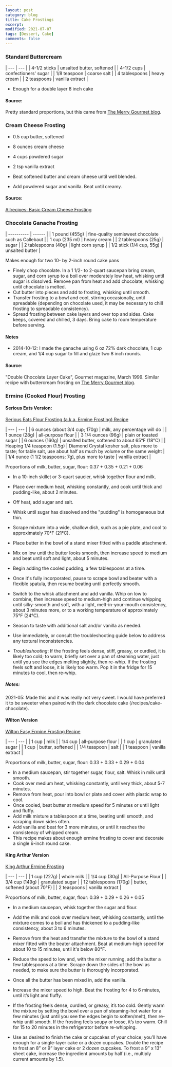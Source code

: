 ```yaml
---
layout: post
category: blog
title: Cake Frostings
excerpt:
modified: 2021-07-07
tags: [Dessert, Cake]
comments: false
---
```


### Standard Buttercream

| --- | --- |
| 4-1/2 sticks | unsalted butter, softened |
| 4-1/2 cups | confectioners' sugar |
| 1/8 teaspoon | coarse salt |
| 4 tablespoons | heavy cream |
| 2 teaspoons | vanilla extract |

- Enough for a double layer 8 inch cake


#### Source:
Pretty standard proportions, but this came from [The Merry Gourmet blog](https://www.merrygourmet.com/2012/03/making-changes-a-recipe-chocolate-cake-with-vanilla-buttercream-frosting).



### Cream Cheese Frosting

- 0.5 cup butter, softened
- 8 ounces cream cheese
- 4 cups powdered sugar
- 2 tsp vanilla extract

- Beat softened butter and cream cheese until well blended.
- Add powdered sugar and vanilla. Beat until creamy.

#### Source:
[Allrecipes: Basic Cream Cheese Frosting](https://www.allrecipes.com/recipe/8379/basic-cream-cheese-frosting/)


### Chocolate Ganache Frosting

| ---------- | ------ |
| 1 pound (455g) | fine-quality semisweet chocolate such as Callebaut |
| 1 cup (235 ml) | heavy cream |
| 2 tablespoons (25g) | sugar |
| 2 tablespoons (40g) | light corn syrup |
| 1/2 stick (1/4 cup, 55g) | unsalted butter |

Makes enough for two 10- by 2-inch round cake pans


- Finely chop chocolate. In a 1 1/2- to 2-quart saucepan bring cream, sugar, and corn syrup to a boil over moderately low heat, whisking until sugar is dissolved. Remove pan from heat and add chocolate, whisking until chocolate is melted.
- Cut butter into pieces and add to frosting, whisking until smooth.
- Transfer frosting to a bowl and cool, stirring occasionally, until spreadable (depending on chocolate used, it may be necessary to chill frosting to spreadable consistency).
- Spread frosting between cake layers and over top and sides. Cake keeps, covered and chilled, 3 days. Bring cake to room temperature before serving.

#### Notes
- 2014-10-12: I made the ganache using 6 oz 72% dark chocolate, 1 cup cream, and 1/4 cup sugar to fill and glaze two 8 inch rounds.


#### Source:
"Double Chocolate Layer Cake", Gourmet magazine, March 1999. Similar recipe with buttercream frosting on [The Merry Gourmet blog](https://www.merrygourmet.com/2012/03/making-changes-a-recipe-chocolate-cake-with-vanilla-buttercream-frosting).


### Ermine (Cooked Flour) Frosting

#### Serious Eats Version:
[Serious Eats Flour Frosting (a.k.a. Ermine Frosting) Recipe](https://www.seriouseats.com/flour-frosting-recipe)

| --- | --- |
| 6 ounces (about 3/4 cup; 170g) | milk, any percentage will do |
| 1 ounce (28g) | all-purpose flour |
| 3 1/4 ounces (96g) | plain or toasted sugar |
| 6 ounces (160g) | unsalted butter, softened to about 65°F (18°C) |
| Heaping 1/4 teaspoon (1.5g) | Diamond Crystal kosher salt, plus more to taste; for table salt, use about half as much by volume or the same weight |
| 1/4 ounce (1 1/2 teaspoons; 7g), plus more to taste | vanilla extract |

Proportions of milk, butter, sugar, flour: 0.37 + 0.35 + 0.21 + 0.06

- In a 10-inch skillet or 3-quart saucier, whisk together flour and milk.
- Place over medium heat, whisking constantly, and cook until thick and pudding-like, about 2 minutes.
- Off heat, add sugar and salt.
- Whisk until sugar has dissolved and the "pudding" is homogeneous but thin.
- Scrape mixture into a wide, shallow dish, such as a pie plate, and cool to approximately 70°F (21°C).
- Place butter in the bowl of a stand mixer fitted with a paddle attachment.
- Mix on low until the butter looks smooth, then increase speed to medium and beat until soft and light, about 5 minutes.
- Begin adding the cooled pudding, a few tablespoons at a time.
- Once it's fully incorporated, pause to scrape bowl and beater with a flexible spatula, then resume beating until perfectly smooth.
- Switch to the whisk attachment and add vanilla. Whip on low to combine, then increase speed to medium-high and continue whipping until silky-smooth and soft, with a light, melt-in-your-mouth consistency, about 3 minutes more, or to a working temperature of approximately 75°F (24°C).
- Season to taste with additional salt and/or vanilla as needed.
- Use immediately, or consult the troubleshooting guide below to address any textural inconsistencies.

- _Troubleshooting_: If the frosting feels dense, stiff, greasy, or curdled, it is likely too cold; to warm, briefly set over a pan of steaming water, just until you see the edges melting slightly, then re-whip. If the frosting feels soft and loose, it is likely too warm. Pop it in the fridge for 15 minutes to cool, then re-whip.

##### Notes:
2021-05: Made this and it was really not very sweet. I would have preferred it to be sweeter when paired with the dark chocolate cake (/recipes/cake-chocolate).

#### Wilton Version
[Wilton Easy Ermine Frosting Recipe](https://www.wilton.com/easy-ermine-frosting-recipe/WLRECIP-8801.html)

| --- | --- |
| 1 cup | milk |
| 1/4 cup | all-purpose flour |
| 1 cup | granulated sugar |
| 1 cup | butter, softened |
| 1/4 teaspoon | salt |
| 1 teaspoon | vanilla extract |

Proportions of milk, butter, sugar, flour: 0.33 + 0.33 + 0.29 + 0.04

- In a medium saucepan, stir together sugar, flour, salt. Whisk in milk until smooth.
- Cook over medium heat, whisking constantly, until very thick, about 5-7 minutes.
- Remove from heat, pour into bowl or plate and cover with plastic wrap to cool.
- Once cooled, beat butter at medium speed for 5 minutes or until light and fluffy.
- Add milk mixture a tablespoon at a time, beating until smooth, and scraping down sides often.
- Add vanilla and beat for 3 more minutes, or until it reaches the consistency of whipped cream.
- This recipe makes about enough ermine frosting to cover and decorate a single 6-inch round cake.


#### King Arthur Version
[King Arthur Ermine Frosting](https://www.kingarthurbaking.com/recipes/ermine-icing-cooked-flour-frosting-recipe)

| --- | --- |
| 1 cup (227g) | whole milk |
| 1/4 cup (30g) | All-Purpose Flour |
| 3/4 cup (149g) | granulated sugar |
| 12 tablespoons (170g) | butter, softened (about 70°F) |
| 2 teaspoons | vanilla extract |

Proportions of milk, butter, sugar, flour: 0.39 + 0.29 + 0.26 + 0.05

- In a medium saucepan, whisk together the sugar and flour.

- Add the milk and cook over medium heat, whisking constantly, until the mixture comes to a boil and has thickened to a pudding-like consistency, about 3 to 6 minutes.

- Remove from the heat and transfer the mixture to the bowl of a stand mixer fitted with the beater attachment. Beat at medium-high speed for about 10 to 15 minutes, until it's below 80°F.

- Reduce the speed to low and, with the mixer running, add the butter a few tablespoons at a time. Scrape down the sides of the bowl as needed, to make sure the butter is thoroughly incorporated.

- Once all the butter has been mixed in, add the vanilla.  

- Increase the mixer speed to high. Beat the frosting for 4 to 6 minutes, until it’s light and fluffy.

- If the frosting feels dense, curdled, or greasy, it’s too cold. Gently warm the mixture by setting the bowl over a pan of steaming-hot water for a few minutes (just until you see the edges begin to soften/melt), then re-whip until smooth. If the frosting feels soupy or loose, it’s too warm. Chill for 15 to 20 minutes in the refrigerator before re-whipping.

- Use as desired to finish the cake or cupcakes of your choice; you’ll have enough for a single-layer cake or a dozen cupcakes. Double the recipe to frost an 8” or 9” layer cake or 2 dozen cupcakes. To frost a 9” x 13” sheet cake, increase the ingredient amounts by half (i.e., multiply current amounts by 1.5). 



